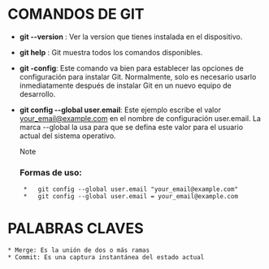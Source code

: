 # **COMANDOS DE GIT**
* **git --version** : Ver la version que tienes instalada en el dispositivo.

* **git help** : Git muestra todos los comandos disponibles.

* **git -config**: Este comando va bien para establecer las opciones de configuración para instalar Git. Normalmente, solo es necesario usarlo inmediatamente después de instalar Git en un nuevo equipo de desarrollo.

 - **git config --global user.email**: Este ejemplo escribe el valor your_email@example.com en el nombre de configuración user.email. La marca --global la usa para que se defina este valor para el usuario actual del sistema operativo.
    > [!NOTE]
    >### Formas de uso:
        *   git config --global user.email "your_email@example.com"
        *   git config --global user.email = your_email@example.com

# **PALABRAS CLAVES**
    * Merge: Es la unión de dos o más ramas
    * Commit: Es una captura instantánea del estado actual

<!-- > [!NOTE]
> Useful information that users should know, even when skimming content.

> [!TIP]
> Helpful advice for doing things better or more easily.

> [!IMPORTANT]
> Key information users need to know to achieve their goal.

> [!WARNING]
> Urgent info that needs immediate user attention to avoid problems.

> [!CAUTION]
> Advises about risks or negative outcomes of certain actions. -->